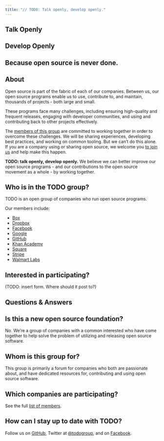 ```yaml
---
title: "// TODO: Talk openly, develop openly."
---
```


<section id="intro" markdown="1">

# Talk Openly

# Develop Openly

## Because open source is never done.

</section>

<section id="about" markdown="1">

# About

Open source is part of the fabric of each of our companies. Between us, our open source programs
enable us to use, contribute to, and maintain, thousands of projects - both large and small.

These programs face many challenges, including ensuring high-quality and frequent releases, engaging
with developer communities, and using and contributing back to other projects effectively.

The [members of this group](#members) are committed to working together in order to overcome these challenges.
We will be sharing experiences, developing best practices, and working on common tooling. But we
can’t do this alone. If you are a company using or sharing open source, we welcome you [to join us](#participate)
and help make this happen.

**TODO: talk openly, develop openly.** We believe we can better improve our open source programs -
and our contributions to the open source movement as a whole - by working together.

</section>

<section id="members" markdown="1">

# Who is in the TODO group?

TODO is an open group of companies who run open source programs.

Our members include:

* [Box](http://opensource.box.com/)
* [Dropbox](https://opensource.dropbox.com/)
* [Facebook](https://code.facebook.com/projects/)
* [Google](https://developers.google.com/open-source/)
* [GitHub](https://github.com/github)
* [Khan Academy](https://github.com/Khan)
* [Square](http://corner.squareup.com)
* [Stripe](https://github.com/stripe)
* [Walmart Labs](https://github.com/walmartlabs)

</section>


<section id="participate" markdown="1">

# Interested in participating?

(TODO: insert form.  Where should it post to?)

</section>

<section id="faq" markdown="1">

# Questions & Answers

## Is this a new open source foundation?

No. We’re a group of companies with a common interested who have come together to help solve the
problem of utilizing and releasing open source software.

## Whom is this group for?

This group is primarily a forum for companies who both are passionate about, and have dedicated
resources for, contributing and using open source software.

## Which companies are participating?

See the full <a href="#members">list of members</a>.

## How can I stay up to date with TODO?

Follow us on [GitHub](https://github.com/todogroup), Twitter at
[@todogroup](https://twitter.com/todogroup), and on [Facebook](https://facebook.com/todo).

</section>
